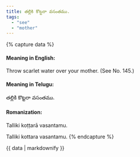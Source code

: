 ```yaml
---
title: తల్లికి కొట్టరా వసంతము.
tags:
  - "see"
  - "mother"
---
```


{% capture data %}
#### Meaning in English:
Throw scarlet water over your mother.
(See No. 145.)

#### Meaning in Telugu:
తల్లికి కొట్టరా వసంతము.

#### Romanization:
Talliki koṭṭarā vasantamu.

Talliki kottara vasantamu.
{% endcapture %}

{{ data | markdownify }}

